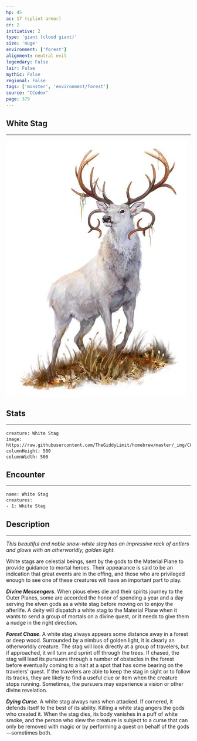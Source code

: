 ```yaml
---
hp: 45
ac: 17 (splint armor)
cr: 2
initiative: 2
type: 'giant (cloud giant)'    
size: 'Huge'
environment: ['forest']
alignment: neutral evil
legendary: False
lair: False
mythic: False
regional: False
tags: ['monster', 'environment/forest']
source: "CCodex"
page: 379
---
```


## White Stag
---

![|600](https://raw.githubusercontent.com/TheGiddyLimit/homebrew/master/_img/CCodex/Whitestag.jpg)

## Stats
---

```statblock
creature: White Stag
image: https://raw.githubusercontent.com/TheGiddyLimit/homebrew/master/_img/CCodex/whitestag_token.png
columnHeight: 500
columnWidth: 500
```

## Encounter
---

```encounter-table
name: White Stag
creatures:
- 1: White Stag
```

## Description
---
_This beautiful and noble snow-white stag has an impressive rack of antlers and glows with an otherworldly, golden light._

White stags are celestial beings, sent by the gods to the Material Plane to provide guidance to mortal heroes. Their appearance is said to be an indication that great events are in the offing, and those who are privileged enough to see one of these creatures will have an important part to play.

**_Divine Messengers_**. When pious elves die and their spirits journey to the Outer Planes, some are accorded the honor of spending a year and a day serving the elven gods as a white stag before moving on to enjoy the afterlife. A deity will dispatch a white stag to the Material Plane when it wants to send a group of mortals on a divine quest, or it needs to give them a nudge in the right direction.

**_Forest Chase_**. A white stag always appears some distance away in a forest or deep wood. Surrounded by a nimbus of golden light, it is clearly an otherworldly creature. The stag will look directly at a group of travelers, but if approached, it will turn and sprint off through the trees. If chased, the stag will lead its pursuers through a number of obstacles in the forest before eventually coming to a halt at a spot that has some bearing on the travelers' quest. If the travelers are able to keep the stag in sight or to follow its tracks, they are likely to find a useful clue or item when the creature stops running. Sometimes, the pursuers may experience a vision or other divine revelation.

**_Dying Curse_**.  A white stag always runs when attacked. If cornered, it defends itself to the best of its ability. Killing a white stag angers the gods who created it. When the stag dies, its body vanishes in a puff of white smoke, and the person who slew the creature is subject to a curse that can only be removed with magic or by performing a quest on behalf of the gods—sometimes both. 






